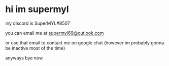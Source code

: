 # hi im supermyl

my discord is SuperMYL#8507

you can email me at supermyl69@outlook.com

or use that email to contact me on google chat (however im probably gonna be inactive most of the time)

anyways bye now
